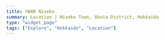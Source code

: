 ```yaml
---
title: YWAM Niseko
summary: Location | Niseko Town, Abuta District, Hokkaido
type: "widget_page"
tags: ["Explore", "Hokkaido", "Location"]
---
```


